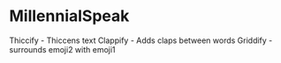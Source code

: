 # MillennialSpeak
Thiccify - Thiccens text
Clappify - Adds claps between words
Griddify - surrounds emoji2 with emoji1
